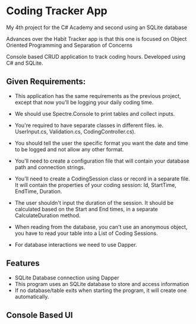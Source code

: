 # Coding Tracker App
My 4th project for the C# Academy and second using an SQLite database

Advances over the Habit Tracker app is that this one is focused on Object Oriented Programming and Separation of Concerns

Console based CRUD application to track coding hours. Developed using C# and SQLite.

## Given Requirements:

- This application has the same requirements as the previous project, except that now you'll be logging your daily coding time.

- We should use Spectre.Console to print tables and collect inputs.

- You're required to have separate classes in different files. ie. UserInput.cs, Validation.cs, CodingController.cs).

- You should tell the user the specific format you want the date and time to be logged and not allow any other format.

- You'll need to create a configuration file that will contain your database path and connection strings.

- You'll need to create a CodingSession class or record in a separate file. It will contain the properties of your coding session: Id, StartTime, EndTime, Duration.

- The user shouldn't input the duration of the session. It should be calculated based on the Start and End times, in a separate CalculateDuration method.

- When reading from the database, you can't use an anonymous object, you have to read your table into a List of Coding Sessions.

- For database interactions we need to use Dapper.

## Features

- SQLite Database connection using Dapper
- This program uses an SQLite database to store and access information
- If no database/table exits when starting the program, it will create one automatically.

## Console Based UI
